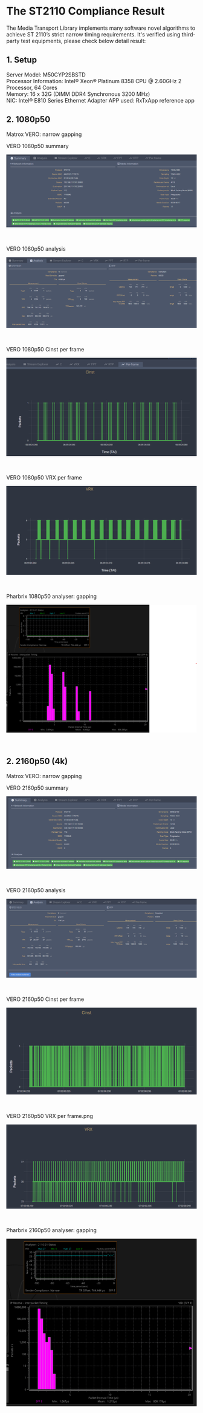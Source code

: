 # The ST2110 Compliance Result

The Media Transport Library implements many software novel algorithms to achieve ST 2110’s strict narrow timing requirements. It's verified using third-party test equipments, please check below detail result:

## 1. Setup

Server Model: M50CYP2SBSTD  
Processor Information: Intel® Xeon® Platinum 8358 CPU @ 2.60GHz
                       2 Processor, 64 Cores  
Memory: 16 x 32G (DIMM DDR4 Synchronous 3200 MHz)  
NIC: Intel® E810 Series Ethernet Adapter
APP used: RxTxApp reference app

## 2. 1080p50

Matrox VERO: narrow gapping

VERO 1080p50 summary

![VERO 1080p50 summary](png/compliance/vero_1080p50_summary.png)

</br>

VERO 1080p50 analysis

![VERO 1080p50 analysis](png/compliance/vero_1080p50_analysis.png)

</br>

VERO 1080p50 Cinst per frame

![VERO 1080p50 Cinst per frame](png/compliance/vero_1080p50_cinst_per_frame.png)

</br>

VERO 1080p50 VRX per frame

![VERO 1080p50 VRX per frame](png/compliance/vero_1080p50_vrx_per_frame.png)

</br>

Pharbrix 1080p50 analyser: gapping

![Pharbrix 1080p50 analyser](png/compliance/pharbrix_1080p50_analyser.png)

</br>

## 2. 2160p50 (4k)

Matrox VERO: narrow gapping

VERO 2160p50 summary

![VERO 2160p50 summay](png/compliance/vero_2160p50_summary.png)

</br>

VERO 2160p50 analysis

![VERO 2160p50 analysis](png/compliance/vero_2160p50_analysis.png)

</br>

VERO 2160p50 Cinst per frame

![VERO 2160p50 Cinst per frame](png/compliance/vero_2160p50_cinst_per_frame.png)

</br>

VERO 2160p50 VRX per frame.png

![VERO 2160p50 VRX per frame](png/compliance/vero_2160p50_vrx_per_frame.png)

</br>

Pharbrix 2160p50 analyser: gapping

![Pharbrix 2160p50 analyser](png/compliance/pharbrix_2160p50_analyser.png)

</br>
